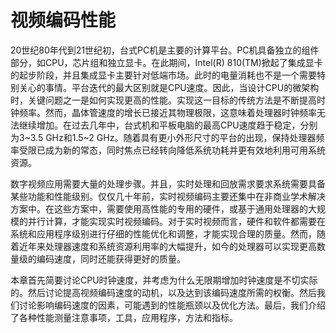# 视频编码性能

20世纪80年代到21世纪初，台式PC机是主要的计算平台。PC机具备独立的组件部分，如CPU，芯片组和独立显卡。在此期间，Intel(R) 810(TM)掀起了集成显卡的起步阶段，并且集成显卡主要针对低端市场。此时的电量消耗也不是一个需要特别关心的事情。平台迭代的最大区别就是CPU速度。因此，当设计CPU的微架构时，关键问题之一是如何实现更高的性能。实现这一目标的传统方法是不断提高时钟频率。然而，晶体管速度的增长已接近其物理极限，这意味着处理器时钟频率无法继续增加。在过去几年中，台式机和平板电脑的最高CPU速度趋于稳定，分别为3~3.5 GHz和1.5~2 GHz。随着具有更小外形尺寸的平台的出现，保持处理器频率受限已成为新的常态，同时焦点已经转向降低系统功耗并更有效地利用可用系统资源。

数字视频应用需要大量的处理步骤。并且，实时处理和回放需求要求系统需要具备某些功能和性能级别。仅仅几十年前，实时视频编码主要还集中在非商业学术解决方案中。在这些方案中，需要使用高性能的专用的硬件，或基于通用处理器的大规模的并行计算，才能实现实时视频编码。对于实时视频而言，硬件和软件都需要在系统和应用程序级别进行仔细的性能优化和调整，才能实现合理的质量。然而，随着近年来处理器速度和系统资源利用率的大幅提升，如今的处理器可以实现更高数量级的编码速度，同时还能获得更好的质量。

本章首先简要讨论CPU时钟速度，并考虑为什么无限期增加时钟速度是不切实际的。然后讨论提高视频编码速度的动机，以及达到该编码速度所需的权衡。然后我们讨论影响编码速度的因素，可能遇到的性能瓶颈以及优化方法。最后，我们介绍了各种性能测量注意事项，工具，应用程序，方法和指标。

